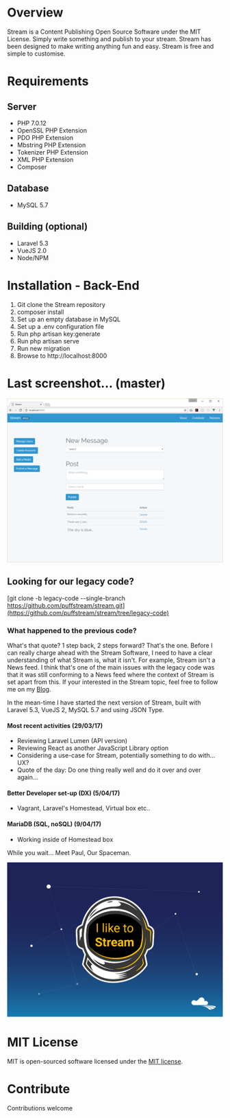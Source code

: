 # Overview #
Stream is a Content Publishing Open Source Software under the MIT License. Simply write something and publish to your stream. Stream has been designed to make writing anything fun and easy. Stream is free and simple to customise.

# Requirements #

## Server ##
- PHP 7.0.12
- OpenSSL PHP Extension
- PDO PHP Extension
- Mbstring PHP Extension
- Tokenizer PHP Extension
- XML PHP Extension
- Composer

## Database ##
- MySQL 5.7

## Building (optional) ##
- Laravel 5.3
- VueJS 2.0
- Node/NPM

# Installation - Back-End #
1. Git clone the Stream repository
2. composer install
3. Set up an empty database in MySQL
4. Set up a .env configuration file
5. Run php artisan key:generate
6. Run php artisan serve
7. Run new migration
8. Browse to http://localhost:8000

# Last screenshot... (master) #
![alt text](screenshots/stream-v001.png "Stream v0.0.1")

## Looking for our legacy code? ##
[git clone -b legacy-code --single-branch https://github.com/puffstream/stream.git](https://github.com/puffstream/stream/tree/legacy-code)

### What happened to the previous code? ###
What's that quote? 1 step back, 2 steps forward? That's the one. Before I can really charge ahead with the Stream Software, I need to have a clear understanding of what Stream is, what it isn't. For example, Stream isn't a News feed. I think that's one of the main issues with the legacy code was that it was still conforming to a News feed where the context of Stream is set apart from this. If your interested in the Stream topic, feel free to follow me on my [Blog](https://streamwebcontent.wordpress.com/).

In the mean-time I have started the next version of Stream, built with Laravel 5.3, VueJS 2, MySQL 5.7 and using JSON Type.

#### Most recent activities (29/03/17)
* Reviewing Laravel Lumen (API version)
* Reviewing React as another JavaScript Library option
* Considering a use-case for Stream, potentially something to do with... UX?
* Quote of the day: Do one thing really well and do it over and over again...

#### Better Developer set-up (DX) (5/04/17)
* Vagrant, Laravel's Homestead, Virtual box etc..

#### MariaDB (SQL, noSQL) (9/04/17)
* Working inside of Homestead box

While you wait... Meet Paul, Our Spaceman.

![alt text](screenshots/spaceman-helmet-banner.png "Spaceman Paul")

# MIT License #
MIT is open-sourced software licensed under the [MIT license](https://opensource.org/licenses/MIT).

# Contribute #
Contributions welcome

